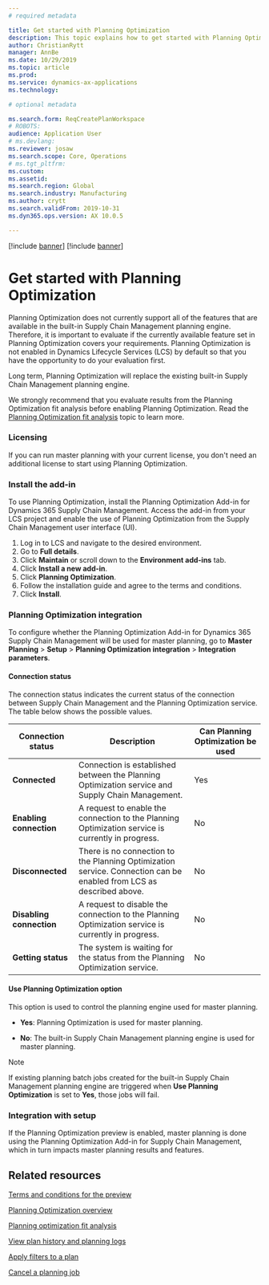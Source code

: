 ```yaml
---
# required metadata

title: Get started with Planning Optimization
description: This topic explains how to get started with Planning Optimization. 
author: ChristianRytt
manager: AnnBe
ms.date: 10/29/2019
ms.topic: article
ms.prod: 
ms.service: dynamics-ax-applications
ms.technology: 

# optional metadata

ms.search.form: ReqCreatePlanWorkspace
# ROBOTS: 
audience: Application User
# ms.devlang: 
ms.reviewer: josaw
ms.search.scope: Core, Operations
# ms.tgt_pltfrm: 
ms.custom: 
ms.assetid: 
ms.search.region: Global
ms.search.industry: Manufacturing
ms.author: crytt
ms.search.validFrom: 2019-10-31
ms.dyn365.ops.version: AX 10.0.5

---
```


[!include [banner](../../includes/preview-banner.md)]
[!include [banner](../../includes/banner.md)]


# Get started with Planning Optimization

Planning Optimization does not currently support all of the features that are available in the built-in Supply Chain Management planning engine. Therefore, it is important to evaluate if the currently available feature set in Planning Optimization covers your requirements. Planning Optimization is not enabled in Dynamics Lifecycle Services (LCS) by default so that you have the opportunity to do your evaluation first.

Long term, Planning Optimization will replace the existing built-in Supply Chain Management planning engine.

We strongly recommend that you evaluate results from the Planning Optimization fit analysis before enabling Planning Optimization. Read the [Planning Optimization fit analysis](planning-optimization-fit-analysis.md) topic to learn more.

### Licensing

If you can run master planning with your current license, you don't need an additional license to start using Planning Optimization.

### Install the add-in

To use Planning Optimization, install the Planning Optimization Add-in for Dynamics 365 Supply Chain Management. Access the add-in from your LCS project and enable the use of Planning Optimization from the Supply Chain Management user interface (UI).

1. Log in to LCS and navigate to the desired environment.
1. Go to **Full details**.
1. Click **Maintain** or scroll down to the **Environment add-ins** tab. 
1. Click **Install a new add-in**.
1. Click **Planning Optimization**.
1. Follow the installation guide and agree to the terms and conditions.
1. Click **Install**.

### Planning Optimization integration

To configure whether the Planning Optimization Add-in for Dynamics 365 Supply Chain Management will be used for master planning, go to **Master Planning** > **Setup** > **Planning Optimization integration** > **Integration parameters**.


#### Connection status

The connection status indicates the current status of the connection between Supply Chain Management and the Planning Optimization service. The table below shows the possible values.

| Connection status | Description | Can Planning Optimization be used |
| --- | --- | --- |
| **Connected** | Connection is established between the Planning Optimization service and Supply Chain Management. | Yes |
| **Enabling connection** | A request to enable the connection to the Planning Optimization service is currently in progress. | No |
| **Disconnected** | There is no connection to the Planning Optimization service. Connection can be enabled from LCS as described above. | No |
| **Disabling connection** | A request to disable the connection to the Planning Optimization service is currently in progress. | No |
| **Getting status** | The system is waiting for the status from the Planning Optimization service. | No |

#### Use Planning Optimization option

This option is used to control the planning engine used for master planning.

- **Yes**: Planning Optimization is used for master planning.

- **No**: The built-in Supply Chain Management planning engine is used for master planning.

> [!NOTE]
> If existing planning batch jobs created for the built-in Supply Chain Management planning engine are triggered when **Use Planning Optimization** is set to **Yes**, those jobs will fail.

### Integration with setup

If the Planning Optimization preview is enabled, master planning is done using the Planning Optimization Add-in for Supply Chain Management, which in turn impacts master planning results and features.

## Related resources

[Terms and conditions for the preview](https://go.microsoft.com/fwlink/?linkid=2015274)

[Planning Optimization overview](planning-optimization-overview.md)

[Planning optimization fit analysis](planning-optimization-fit-analysis.md)

[View plan history and planning logs](plan-history-logs.md)

[Apply filters to a plan](plan-filters.md)

[Cancel a planning job](cancel-planning-job.md)
